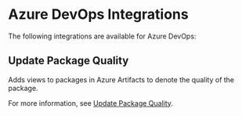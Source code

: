 # Azure DevOps Integrations

The following integrations are available for Azure DevOps:

## Update Package Quality

Adds views to packages in Azure Artifacts to denote the quality of the package.

For more information, see [Update Package Quality](azure-devops/update-package-quality.md).
